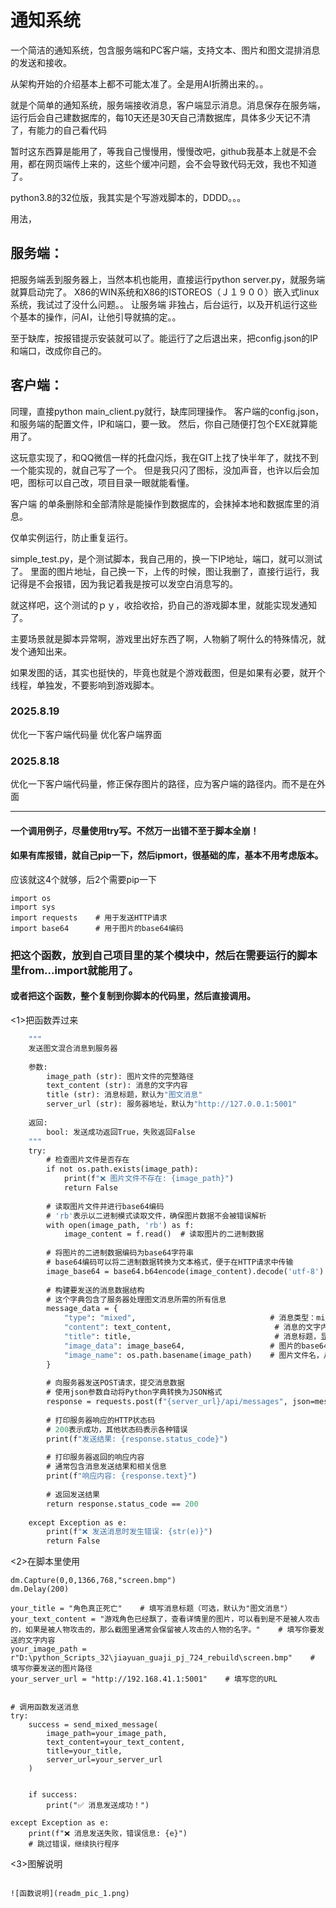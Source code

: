 # 通知系统

一个简洁的通知系统，包含服务端和PC客户端，支持文本、图片和图文混排消息的发送和接收。

从架构开始的介绍基本上都不可能太准了。全是用AI折腾出来的。。

就是个简单的通知系统，服务端接收消息，客户端显示消息。消息保存在服务端，运行后会自己建数据库的，每10天还是30天自己清数据库，具体多少天记不清了，有能力的自己看代码

暂时这东西算是能用了，等我自己慢慢用，慢慢改吧，github我基本上就是不会用，都在网页端传上来的，这些个缓冲问题，会不会导致代码无效，我也不知道了。

python3.8的32位版，我其实是个写游戏脚本的，DDDD。。。

用法，
## 服务端：
把服务端丢到服务器上，当然本机也能用，直接运行python server.py，就服务端就算启动完了。
X86的WIN系统和X86的ISTOREOS（Ｊ１９００）嵌入式linux系统，我试过了没什么问题。。
让服务端 非独占，后台运行，以及开机运行这些个基本的操作，问AI，让他引导就搞的定。。

至于缺库，按报错提示安装就可以了。能运行了之后退出来，把config.json的IP和端口，改成你自己的。

## 客户端：
同理，直接python main_client.py就行，缺库同理操作。
客户端的config.json，和服务端的配置文件，IP和端口，要一致。
然后，你自己随便打包个EXE就算能用了。

这玩意实现了，和QQ微信一样的托盘闪烁，我在GIT上找了快半年了，就找不到一个能实现的，就自己写了一个。
但是我只闪了图标，没加声音，也许以后会加吧，图标可以自己改，项目目录一眼就能看懂。


客户端 的单条删除和全部清除是能操作到数据库的，会抹掉本地和数据库里的消息。

仅单实例运行，防止重复运行。


simple_test.py，是个测试脚本，我自己用的，换一下IP地址，端口，就可以测试了。
里面的图片地址，自己换一下，上传的时候，图让我删了，直接行运行，我记得是不会报错，因为我记着我是按可以发空白消息写的。

就这样吧，这个测试的ｐｙ，收拾收拾，扔自己的游戏脚本里，就能实现发通知了。

主要场景就是脚本异常啊，游戏里出好东西了啊，人物躺了啊什么的特殊情况，就发个通知出来。

如果发图的话，其实也挺快的，毕竟也就是个游戏截图，但是如果有必要，就开个线程，单独发，不要影响到游戏脚本。



### 2025.8.19
优化一下客户端代码量
优化客户端界面

### 2025.8.18
优化一下客户端代码量，修正保存图片的路径，应为客户端的路径内。而不是在外面



--------------------------------------------------------------------------------------------------------

#### 一个调用例子，尽量使用try写。不然万一出错不至于脚本全崩！

#### 如果有库报错，就自己pip一下，然后ipmort，很基础的库，基本不用考虑版本。
应该就这4个就够，后2个需要pip一下
```
import os       
import sys      
import requests    # 用于发送HTTP请求
import base64      # 用于图片的base64编码

```

### 把这个函数，放到自己项目里的某个模块中，然后在需要运行的脚本里from...import就能用了。
#### 或者把这个函数，整个复制到你脚本的代码里，然后直接调用。
<1>把函数弄过来
```def send_mixed_message(image_path, text_content, title="图文消息", server_url="http://127.0.0.1:5001"):
    """
    发送图文混合消息到服务器
    
    参数:
        image_path (str): 图片文件的完整路径
        text_content (str): 消息的文字内容
        title (str): 消息标题，默认为"图文消息"
        server_url (str): 服务器地址，默认为"http://127.0.0.1:5001"
    
    返回:
        bool: 发送成功返回True，失败返回False
    """
    try:
        # 检查图片文件是否存在
        if not os.path.exists(image_path):
            print(f"❌ 图片文件不存在: {image_path}")
            return False
        
        # 读取图片文件并进行base64编码
        # 'rb'表示以二进制模式读取文件，确保图片数据不会被错误解析
        with open(image_path, 'rb') as f:
            image_content = f.read()  # 读取图片的二进制数据
        
        # 将图片的二进制数据编码为base64字符串
        # base64编码可以将二进制数据转换为文本格式，便于在HTTP请求中传输
        image_base64 = base64.b64encode(image_content).decode('utf-8')
        
        # 构建要发送的消息数据结构
        # 这个字典包含了服务器处理图文消息所需的所有信息
        message_data = {
            "type": "mixed",                              # 消息类型：mixed表示图文混合消息
            "content": text_content,                       # 消息的文字内容
            "title": title,                                # 消息标题，显示在客户端消息列表中
            "image_data": image_base64,                   # 图片的base64编码数据
            "image_name": os.path.basename(image_path)    # 图片文件名，从完整路径中提取
        }
        
        # 向服务器发送POST请求，提交消息数据
        # 使用json参数自动将Python字典转换为JSON格式
        response = requests.post(f"{server_url}/api/messages", json=message_data)
        
        # 打印服务器响应的HTTP状态码
        # 200表示成功，其他状态码表示各种错误
        print(f"发送结果: {response.status_code}")
        
        # 打印服务器返回的响应内容
        # 通常包含消息发送结果和相关信息
        print(f"响应内容: {response.text}")
        
        # 返回发送结果
        return response.status_code == 200
        
    except Exception as e:
        print(f"❌ 发送消息时发生错误: {str(e)}")
        return False
```
<2>在脚本里使用

```
dm.Capture(0,0,1366,768,"screen.bmp")
dm.Delay(200)

your_title = "角色真正死亡"    # 填写消息标题（可选，默认为"图文消息"）
your_text_content = "游戏角色已经飘了，查看详情里的图片，可以看到是不是被人攻击的，如果是被人物攻击的，那么截图里通常会保留被人攻击的人物的名字。"    # 填写你要发送的文字内容
your_image_path = r"D:\python_Scripts_32\jiayuan_guaji_pj_724_rebuild\screen.bmp"    # 填写你要发送的图片路径
your_server_url = "http://192.168.41.1:5001"    # 填写您的URL


# 调用函数发送消息
try:
    success = send_mixed_message(
        image_path=your_image_path,
        text_content=your_text_content,
        title=your_title,
        server_url=your_server_url
    )

                            
    if success:
        print("✅ 消息发送成功！")

except Exception as e:
    print(f"❌ 消息发送失败，错误信息: {e}")
    # 跳过错误，继续执行程序
```
<3>图解说明
```

![函数说明](readm_pic_1.png)

```
